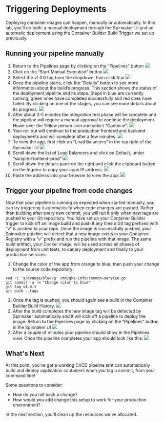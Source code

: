 # Triggering Deployments
Deploying container images can happen, manually or automatically.  In this lab, you'll do both: a manual deployment through the Spinnaker UI and an automatic deployment using the Container Builder Build Trigger we set up previously.


## Running your pipeline manually
1. Return to the Pipelines page by clicking on the “Pipelines” button
  ![](../docs/img/PLACEHOLDER.png)
1. Click on the “Start Manual Execution” button
  ![](../docs/img/PLACEHOLDER.png)
1. Select the v1.0.0 tag from the dropdown, then click Run
  ![](../docs/img/PLACEHOLDER.png)
1. Once the pipeline starts, click the “Details” button to see more information about the build’s progress. This section shows the status of the deployment pipeline and its steps. Steps in blue are currently running, green ones have completed successfully and red ones have failed. By clicking on one of the stages, you can see more details about its progress.
  ![](../docs/img/PLACEHOLDER.png)
1. After about 3-5 minutes the integration test phase will be complete and the pipeline will require a manual approval to continue the deployment. Hover over the Yellow person icon and select “Continue”.
  ![](../docs/img/PLACEHOLDER.png)
1. Your roll out will continue to the production frontend and backend deployments and will complete after a few minutes. 
  ![](../docs/img/PLACEHOLDER.png)
1. To view the app, first click on “Load Balancers” in the top right of the Spinnaker UI
  ![](../docs/img/PLACEHOLDER.png)
1. Scroll down the list of Load Balancers and click on Default, under “sample-frontend-prod”
  ![](../docs/img/PLACEHOLDER.png)
1. Scroll down the details pane on the right and click the clipboard button on the Ingress to copy your apps IP address.
  ![](../docs/img/PLACEHOLDER.png)
1. Paste the address into your browser to view the app:
  ![](../docs/img/PLACEHOLDER.png)


## Trigger your pipeline from code changes
Now that your pipeline is running as expected when started manually, you can try triggering it automatically when code changes are pushed. Rather than building after every new commit, you will run it only when new tags are pushed to your Git repository. You have set up your Container Builder trigger to kick off an image build and push it any time a Git tag prefixed with “v” is pushed to your repo. Once the image is successfully pushed, your Spinnaker pipeline will detect that a new image exists in your Container Registry with a “v” prefix and run the pipeline with that image. The same build artifact, your Docker image, will be used across all phases of deployment from unit tests, to canary deployment and finally to your production services.

1. Change the color of the app from orange to blue, then push your change to the source code repository:
```shell
sed -i 's/orange/blue/g' cmd/gke-info/common-service.go
git commit -a -m "Change color to blue"
git tag v1.0.1
git push --tags
```
1. Once the tag is pushed, you should again see a build in the Container Builder Build History. 
  ![](../docs/img/PLACEHOLDER.png)
1. After the build completes the new image tag will be detected by Spinnaker automatically and it will kick off a pipeline to deploy the image. Return to the Pipelines page by clicking on the “Pipelines” button in the Spinnaker UI
  ![](../docs/img/PLACEHOLDER.png)
1. After a couple of minutes your pipeline should show in the Pipelines view. Once the pipeline completes your app should look like this:
  ![](../docs/img/PLACEHOLDER.png)

## What's Next

At this point, you've got a working CI/CD pipeline taht can automatically build and deploy application containers when you tag a commit, from your command line!

Some quesitons to consider:
* How do you roll back a change?
* How would you add change this setup to work for your production environment?

In the next section, you'll clean up the resources we've allocated.
